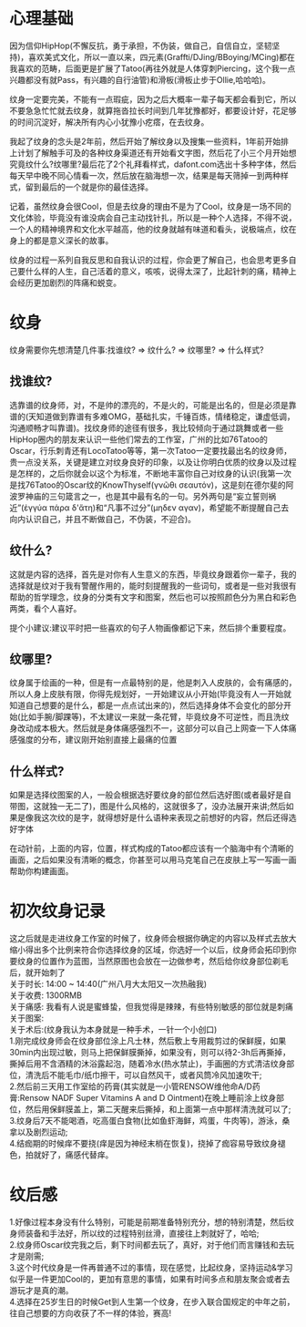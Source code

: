 # 心理基础
因为信仰HipHop(不懈反抗，勇于承担，不伪装，做自己，自信自立，坚韧坚持)，喜欢美式文化，所以一直以来，四元素(Graffti/DJing/BBoying/MCing)都在我喜欢的范畴，后面更是扩展了Tatoo(再往外就是人体穿刺Piercing，这个我一点兴趣都没有就Pass，有兴趣的自行油管)和滑板(滑板止步于Ollie,哈哈哈)。  

纹身一定要完美，不能有一点瑕疵，因为之后大概率一辈子每天都会看到它，所以不要急急忙忙就去纹身，就算拖沓拉长时间到几年犹豫都好，都要设计好，花足够的时间沉淀好，解决所有内心小犹豫小疙瘩，在去纹身。  

我起了纹身的念头是2年前，然后开始了解纹身以及搜集一些资料，1年前开始排上计划了解触手可及的各种纹身渠道还有开始看文字图，然后花了小三个月开始想究竟纹什么?纹哪里?最后花了2个礼拜看样式，dafont.com选出十多种字体，然后每天早中晚不同心情看一次，然后放在脑海想一次，结果是每天筛掉一到两种样式，留到最后的一个就是你的最佳选择。  

记着，虽然纹身会很Cool，但是去纹身的理由不是为了Cool，纹身是一场不同的文化体验，毕竟没有谁没病会自己主动找针扎，所以是一种个人选择，不得不说，一个人的精神境界和文化水平越高，他的纹身就越有味道和看头，说极端点，纹在身上的都是意义深长的故事。  

纹身的过程一系列自我反思和自我认识的过程，你会更了解自己，也会思考更多自己要什么样的人生，自己活着的意义，咳咳，说得太深了，比起针刺的痛，精神上会经历更加剧烈的阵痛和蜕变。  

# 纹身
纹身需要你先想清楚几件事:找谁纹? => 纹什么? => 纹哪里? => 什么样式?  

## 找谁纹?
选靠谱的纹身师，对，不是帅的漂亮的，不是火的，可能是出名的，但是必须是靠谱的(天知道做到靠谱有多难OMG，基础扎实，千锤百炼，情绪稳定，谦虚低调，沟通顺畅才叫靠谱)。找纹身师的途径有很多，我比较倾向于通过跳舞或者一些HipHop圈内的朋友来认识一些他们常去的工作室，广州的比如76Tatoo的Oscar，行乐刺青还有LocoTatoo等等，第一次Tatoo一定要找最出名的纹身师，贵一点没关系，关键是建立对纹身良好的印象，以及让你明白优质的纹身以及过程是怎样的，之后你就会以这个为标准，不断地丰富你自己对纹身的认识(我第一次是找76Tatoo的Oscar纹的KnowThyself(γνῶθι σεαυτόν)，这是刻在德尔斐的阿波罗神庙的三句箴言之一，也是其中最有名的一句。另外两句是“妄立誓则祸近”(ἐγγύα πάρα δ'ἄτη)和“凡事不过分”(μηδεν αγαν)，希望能不断提醒自己去向内认识自己，并且不断做自己，不伪装，不迎合)。  

## 纹什么?
这就是内容的选择，首先是对你有人生意义的东西，毕竟纹身跟着你一辈子，我的选择就是纹对于我有警醒作用的，能时刻提醒我的一些词句，或者是一些对我很有帮助的哲学理念，纹身的分类有文字和图案，然后也可以按照颜色分为黑白和彩色两类，看个人喜好。  

提个小建议:建议平时把一些喜欢的句子人物画像都记下来，然后排个重要程度。   

## 纹哪里?
纹身属于绘画的一种，但是有一点最特别的是，他是刺入人皮肤的，会有痛感的，所以人身上皮肤有限，你得先规划好，一开始建议从小开始(毕竟没有人一开始就知道自己想要的是什么，都是一点点试出来的)，然后选择身体不会变化的部分开始(比如手腕/脚踝等)，不太建议一来就一条花臂，毕竟纹身不可逆性，而且洗纹身改动成本极大。然后就是身体痛感强烈不一，这部分可以自己上网查一下人体痛感强度的分布，建议刚开始别直接上最痛的位置  

## 什么样式?
如果是选择纹图案的人，一般会根据选好要纹身的部位然后选好图(或者最好是自带图，这就独一无二了)，图是什么风格的，这就很多了，没办法展开来讲;然后如果是像我这次纹的是字，就得想好是什么语种来表现之前想好的内容，然后还得选好字体  

在动针前，上面的内容，位置，样式构成的Tatoo都应该有一个脑海中有个清晰的画面，之后如果没有清晰的概念，你甚至可以用马克笔自己在皮肤上写一写画一画帮助你构建画面。  

# 初次纹身记录
这之后就是走进纹身工作室的时候了，纹身师会根据你确定的内容以及样式去放大缩小得出多个比例来符合你选择纹身的区域，你选好一个以后，纹身师会拓印到你要纹身的位置作为蓝图，当然原图也会放在一边做参考，然后给你纹身部位剃毛后，就开始刺了  
关于时长: 14:00 ~ 14:40(广州八月大太阳又一次热融我)  
关于收费: 1300RMB  
关于痛感: 我看有人说是蜜蜂蛰，但我觉得是辣辣，有些特别敏感的部位就是刺痛  
关于图案:  
关于术后:(纹身我认为本身就是一种手术，一针一个小创口)  
1.刚完成纹身师会在纹身部位涂上凡士林，然后敷上专用裁剪过的保鲜膜，如果30min内出现过敏，则马上把保鲜膜撕掉，如果没有，则可以待2-3h后再撕掉，撕掉后用不含酒精的沐浴露起泡，随着冷水(热水禁止)，手画圈的方式清洁纹身部位，清洗后不能毛巾/纸巾擦干，可以自然风干，或者风筒冷风加速吹干;  
2.然后前三天用工作室给的药膏(其实就是一小管RENSOW维他命A/D药膏:Rensow NADF Super Vitamins A and D Ointment)在晚上睡前涂上纹身部位，然后用保鲜膜盖上，第二天醒来后撕掉，和上面第一点中那样清洗就可以了;  
3.纹身后7天不能喝酒，吃高蛋白食物(比如鱼虾海鲜，鸡蛋，牛肉等)，游泳，桑拿以及剧烈运动;  
4.结痂期的时候痒不要挠(痒是因为神经末梢在恢复)，挠掉了痂容易导致纹身褪色，拍就好了，痛感代替痒。  

# 纹后感
1.好像过程本身没有什么特别，可能是前期准备特别充分，想的特别清楚，然后纹身师装备和手法好，所以纹的过程特别丝滑，直接往上刺就好了，哈哈;  
2.纹身师Oscar纹完我之后，剩下时间都去玩了，真好，对于他们而言赚钱和去玩才是刚需;  
3.这个时代纹身是一件再普通不过的事情，现在感觉，比起纹身，坚持运动&学习似乎是一件更加Cool的，更加有意思的事情，如果有时间多点和朋友聚会或者去游玩才是真的潮。  
4.选择在25岁生日的时候Get到人生第一个纹身，在步入联合国规定的中年之前，往自己想要的方向收获了不一样的体验，赛高!  
